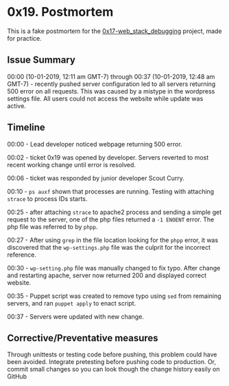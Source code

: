 # 0x19. Postmortem
This is a fake postmortem for the [0x17-web_stack_debugging](https://github.com/scurry222/holberton-system_engineering-devops/tree/master/0x17-web_stack_debugging_3) project, made for practice. 

## Issue Summary 
00:00 (10-01-2019, 12:11 am GMT-7) through 00:37 (10-01-2019, 12:48 am GMT-7) -  recently pushed server configuration led to all servers returning 500 error on all requests. This was caused by a mistype in the wordpress settings file. All users could not access the website while update was active.

## Timeline
00:00 - Lead developer noticed webpage returning 500 error.

00:02 - ticket 0x19 was opened by developer. Servers reverted to most recent working change until error is resolved.

00:06 - ticket was responded by junior developer Scout Curry.

00:10 - `ps auxf` shown that processes are running. Testing with attaching `strace` to process IDs starts.

00:25 - after attaching `strace` to apache2 process and sending a simple get request to the server, one of the php files returned a `-1 ENOENT` error. The php file was referred to by `phpp`.

00:27 -  After using `grep` in the file location looking for the `phpp` error, it was discovered that the `wp-settings.php` file was the culprit for the incorrect reference.

00:30 - `wp-setting.php` file was manually changed to fix typo. After change and restarting apache, server now returned 200 and displayed correct website.

00:35 - Puppet script was created to remove typo using `sed` from remaining servers, and ran `puppet apply` to enact script.

00:37 - Servers were updated with new change.

## Corrective/Preventative measures
Through unittests or testing code before pushing, this problem could have been avoided. Integrate pretesting before pushing code to production.
Or, commit small changes so you can look though the change history easily on GitHub
